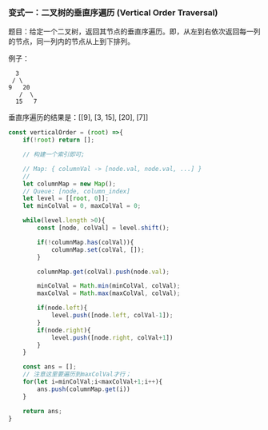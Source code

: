 

### 变式一：二叉树的垂直序遍历 (Vertical Order Traversal)

题目：给定一个二叉树，返回其节点的垂直序遍历。即，从左到右依次返回每一列的节点，同一列内的节点从上到下排列。

例子：

      3
     / \
    9   20
       /  \
      15   7
垂直序遍历的结果是：[[9], [3, 15], [20], [7]]

```js
const verticalOrder = (root) =>{
    if(!root) return [];

    // 构建一个索引即可;

    // Map: { columnVal -> [node.val, node.val, ...] }
    // 
    let columnMap = new Map();
    // Queue: [node, column_index]
    let level = [[root, 0]];
    let minColVal = 0, maxColVal = 0;

    while(level.length >0){
        const [node, colVal] = level.shift();

        if(!columnMap.has(colVal)){
            columnMap.set(colVal, []);
        }

        columnMap.get(colVal).push(node.val);

        minColVal = Math.min(minColVal, colVal);
        maxColVal = Math.max(maxColVal, colVal);

        if(node.left){
            level.push([node.left, colVal-1]);
        }
        if(node.right){
            level.push([node.right, colVal+1])
        }
    }

    const ans = [];
    // 注意这里要遍历到maxColVal才行；
    for(let i=minColVal;i<maxColVal+1;i++){
        ans.push(columnMap.get(i))
    }

    return ans;
}
```